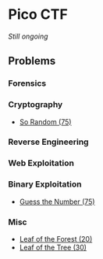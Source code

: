 # Pico CTF


*Still ongoing*
## Problems

### Forensics

### Cryptography
* [So Random (75)](problems/cryptography/SoRandom/SoRandom.md)
### Reverse Engineering

### Web Exploitation

### Binary Exploitation
* [Guess the Number (75)](problems/binary/Guess_the_Number/Guess_the_Number.md)
### Misc
* [Leaf of the Forest (20)](problems/misc/Leaf_of_the_Tree/Leaf_of_the_Tree.md)
* [Leaf of the Tree (30)](problems/misc/Leaf_of_the_Forest/Leaf_of_the_Forest.md)

